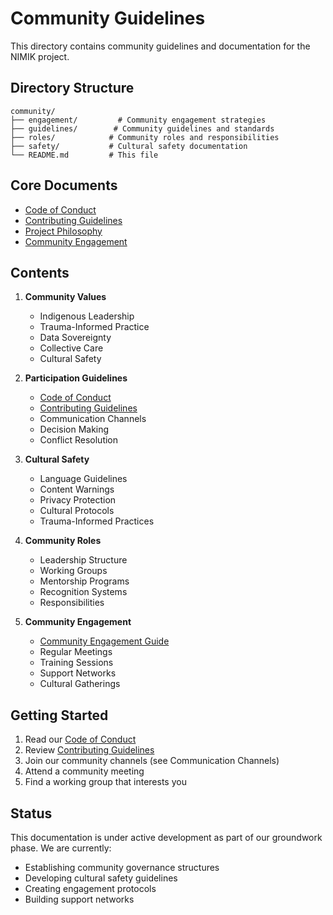 # Community Guidelines

This directory contains community guidelines and documentation for the NIMIK project.

## Directory Structure

```
community/
├── engagement/         # Community engagement strategies
├── guidelines/        # Community guidelines and standards
├── roles/            # Community roles and responsibilities
├── safety/           # Cultural safety documentation
└── README.md         # This file
```

## Core Documents

- [Code of Conduct](../CODE_OF_CONDUCT.md)
- [Contributing Guidelines](../CONTRIBUTING.md)
- [Project Philosophy](../PHILOSOPHY.md)
- [Community Engagement](NIMIK_Community_Engagement.md)

## Contents

1. **Community Values**
   - Indigenous Leadership
   - Trauma-Informed Practice
   - Data Sovereignty
   - Collective Care
   - Cultural Safety

2. **Participation Guidelines**
   - [Code of Conduct](../CODE_OF_CONDUCT.md)
   - [Contributing Guidelines](../CONTRIBUTING.md)
   - Communication Channels
   - Decision Making
   - Conflict Resolution

3. **Cultural Safety**
   - Language Guidelines
   - Content Warnings
   - Privacy Protection
   - Cultural Protocols
   - Trauma-Informed Practices

4. **Community Roles**
   - Leadership Structure
   - Working Groups
   - Mentorship Programs
   - Recognition Systems
   - Responsibilities

5. **Community Engagement**
   - [Community Engagement Guide](NIMIK_Community_Engagement.md)
   - Regular Meetings
   - Training Sessions
   - Support Networks
   - Cultural Gatherings

## Getting Started

1. Read our [Code of Conduct](../CODE_OF_CONDUCT.md)
2. Review [Contributing Guidelines](../CONTRIBUTING.md)
3. Join our community channels (see Communication Channels)
4. Attend a community meeting
5. Find a working group that interests you

## Status

This documentation is under active development as part of our groundwork phase. We are currently:
- Establishing community governance structures
- Developing cultural safety guidelines
- Creating engagement protocols
- Building support networks
